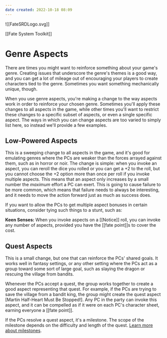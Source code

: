 ```yaml
---
date created: 2022-10-18 08:09
---
```


![[FateSRDLogo.svg]]

[[Fate System Toolkit]]

# Genre Aspects

There are times you might want to reinforce something about your game's
genre. Creating issues that underscore the genre's themes is a good way,
and you can get a lot of mileage out of encouraging your players to
create characters tied to the genre. Sometimes you want something
mechanically unique, though.

When you use genre aspects, you're making a change to the way aspects
work in order to reinforce your chosen genre. Sometimes you'll apply
these changes to all aspects in the game, while other times you'll want
to restrict these changes to a specific subset of aspects, or even a
single specific aspect. The ways in which you can change aspects are too
varied to simply list here, so instead we'll provide a few examples.

## Low-Powered Aspects

This is a sweeping change to all aspects in the game, and it's good for
emulating genres where the PCs are weaker than the forces arrayed
against them, such as in horror or noir. The change is simple: when you
invoke an aspect, you can reroll the dice you rolled or you can get a +2
to the roll, but you cannot choose the +2 option more than once per roll
if you invoke multiple aspects. This means that an aspect only increases
by a small number the _maximum_ effort a PC can exert. This is going to
cause failure to be more common, which means that failure needs to
always be interesting, and it needs to move the action forward just as
much as success does.

If you want to allow the PCs to get multiple aspect bonuses in certain
situations, consider tying such things to a stunt, such as:

**Keen Senses:** When you invoke aspects on a [[Notice]] roll, you can
invoke any number of aspects, provided you have the [[fate point]]s to cover
the cost.

## Quest Aspects

This is a small change, but one that can reinforce the PCs' shared
goals. It works well in fantasy settings, or any other setting where the
PCs act as a group toward some sort of large goal, such as slaying the
dragon or rescuing the village from bandits.

Whenever the PCs accept a quest, the group works together to create a
good aspect representing that quest. For example, if the PCs are trying
to save the village from a bandit king, the group might create the quest
aspect [Martin Half-Heart Must Be Stopped!]. Any PC in the
party can invoke this aspect, and it can be compelled as if it were on
each PC's character sheet, earning everyone a [[fate point]].

If the PCs resolve a quest aspect, it's a milestone. The scope of the
milestone depends on the difficulty and length of the quest. [Learn more
about milestones](https://fate-core/advancement-change/index.html).

